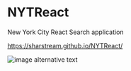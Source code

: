 # NYTReact
New York City React Search application

https://sharstream.github.io/NYTReact/

![image alternative text](https://i.imgur.com/hTEOZwA.png)
